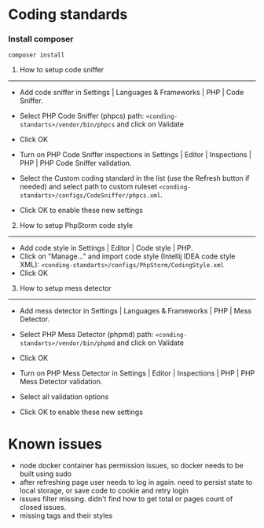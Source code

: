 Coding standards
================

### Install composer
    composer install

1) How to setup code sniffer
----------------------------------
 * Add code sniffer in Settings | Languages & Frameworks | PHP | Code Sniffer.
 * Select PHP Code Sniffer (phpcs) path: `<conding-standarts>/vendor/bin/phpcs` and click on Validate
 * Click OK


 * Turn on PHP Code Sniffer inspections in Settings | Editor | Inspections | PHP | PHP Code Sniffer validation.
 * Select the Custom coding standard in the list (use the Refresh button if needed) and select path to custom ruleset `<conding-standarts>/configs/CodeSniffer/phpcs.xml`.
 * Click OK to enable these new settings


2) How to setup PhpStorm code style
----------------------------------
 * Add code style in Settings | Editor | Code style | PHP.
 * Click on "Manage..." and import code style (Intellij IDEA code style XML): `<conding-standarts>/configs/PhpStorm/CodingStyle.xml`
 * Click OK

3) How to setup mess detector
----------------------------------
 * Add mess detector in Settings | Languages & Frameworks | PHP | Mess Detector.
 * Select PHP Mess Detector (phpmd) path: `<conding-standarts>/vendor/bin/phpmd` and click on Validate
 * Click OK

 * Turn on PHP Mess Detector in Settings | Editor | Inspections | PHP | PHP Mess Detector validation.
 * Select all validation options
 * Click OK to enable these new settings

Known issues
============

* node docker container has permission issues, so docker needs to be built using sudo
* after refreshing page user needs to log in again. need to persist state to local storage, or save code to cookie and retry login
* issues filter missing. didn't find how to get total or pages count of closed issues.
* missing tags and their styles
